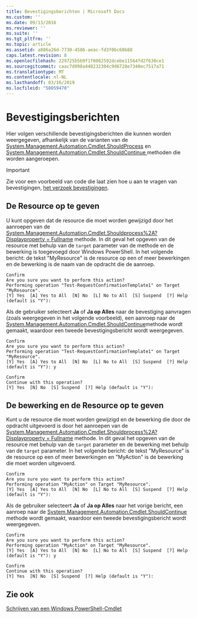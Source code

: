 ```yaml
---
title: Bevestigingsberichten | Microsoft Docs
ms.custom: ''
ms.date: 09/13/2016
ms.reviewer: ''
ms.suite: ''
ms.tgt_pltfrm: ''
ms.topic: article
ms.assetid: a886a26d-7730-4586-aeac-fd3f0bc60b88
caps.latest.revision: 8
ms.openlocfilehash: 229725b5b9f1f0082592dcebe11564fd2f630ce1
ms.sourcegitcommit: caac7d098a448232304c9d6728e7340ec7517a71
ms.translationtype: MT
ms.contentlocale: nl-NL
ms.lasthandoff: 03/16/2019
ms.locfileid: "58059470"
---
```

# <a name="confirmation-messages"></a>Bevestigingsberichten

Hier volgen verschillende bevestigingsberichten die kunnen worden weergegeven, afhankelijk van de varianten van de [System.Management.Automation.Cmdlet.ShouldProcess](/dotnet/api/System.Management.Automation.Cmdlet.ShouldProcess) en [System.Management.Automation.Cmdlet.ShouldContinue ](/dotnet/api/System.Management.Automation.Cmdlet.ShouldContinue) methoden die worden aangeroepen.

> [!IMPORTANT]
> Zie voor een voorbeeld van code die laat zien hoe u aan te vragen van bevestigingen, [het verzoek bevestigingen](./how-to-request-confirmations.md).

## <a name="specifying-the-resource"></a>De Resource op te geven

U kunt opgeven dat de resource die moet worden gewijzigd door het aanroepen van de [System.Management.Automation.Cmdlet.Shouldprocess%2A? Displayproperty = Fullname](/dotnet/api/System.Management.Automation.Cmdlet.ShouldProcess?view=powershellsdk-1.1.0) methode. In dit geval het opgeven van de resource met behulp van de `target` parameter van de methode en de bewerking is toegevoegd door Windows PowerShell. In het volgende bericht: de tekst "MyResource" is de resource op een of meer bewerkingen en de bewerking is de naam van de opdracht die de aanroep.

```output
Confirm
Are you sure you want to perform this action?
Performing operation "Test-RequestConfirmationTemplate1" on Target "MyResource".
[Y] Yes  [A] Yes to All  [N] No  [L] No to All  [S] Suspend  [?] Help (default is "Y"):
```

Als de gebruiker selecteert **Ja** of **Ja op Alles** naar de bevestiging aanvragen (zoals weergegeven in het volgende voorbeeld), een aanroep naar de [System.Management.Automation.Cmdlet.ShouldContinue](/dotnet/api/System.Management.Automation.Cmdlet.ShouldContinue)methode wordt gemaakt, waardoor een tweede bevestigingsbericht wordt weergegeven.

```output
Confirm
Are you sure you want to perform this action?
Performing operation "Test-RequestConfirmationTemplate1" on Target "MyResource".
[Y] Yes  [A] Yes to All  [N] No  [L] No to All  [S] Suspend  [?] Help (default is "Y"): y

Confirm
Continue with this operation?
[Y] Yes  [N] No  [S] Suspend  [?] Help (default is "Y"):
```

## <a name="specifying-the-operation-and-resource"></a>De bewerking en de Resource op te geven

Kunt u de resource die moet worden gewijzigd en de bewerking die door de opdracht uitgevoerd is door het aanroepen van de [System.Management.Automation.Cmdlet.Shouldprocess%2A? Displayproperty = Fullname](/dotnet/api/System.Management.Automation.Cmdlet.ShouldProcess?view=powershellsdk-1.1.0) methode. In dit geval het opgeven van de resource met behulp van de `target` parameter en de bewerking met behulp van de `target` parameter. In het volgende bericht: de tekst "MyResource" is de resource op een of meer bewerkingen en "MyAction" is de bewerking die moet worden uitgevoerd.

```output
Confirm
Are you sure you want to perform this action?
Performing operation "MyAction" on Target "MyResource".
[Y] Yes  [A] Yes to All  [N] No  [L] No to All  [S] Suspend  [?] Help (default is "Y"):
```

Als de gebruiker selecteert **Ja** of **Ja op Alles** naar het vorige bericht, een aanroep naar de [System.Management.Automation.Cmdlet.ShouldContinue](/dotnet/api/System.Management.Automation.Cmdlet.ShouldContinue) methode wordt gemaakt, waardoor een tweede bevestigingsbericht wordt weergegeven.

```output
Confirm
Are you sure you want to perform this action?
Performing operation "MyAction" on Target "MyResource".
[Y] Yes  [A] Yes to All  [N] No  [L] No to All  [S] Suspend  [?] Help (default is "Y"): y

Confirm
Continue with this operation?
[Y] Yes  [N] No  [S] Suspend  [?] Help (default is "Y"):
```

## <a name="see-also"></a>Zie ook

[Schrijven van een Windows PowerShell-Cmdlet](./writing-a-windows-powershell-cmdlet.md)
